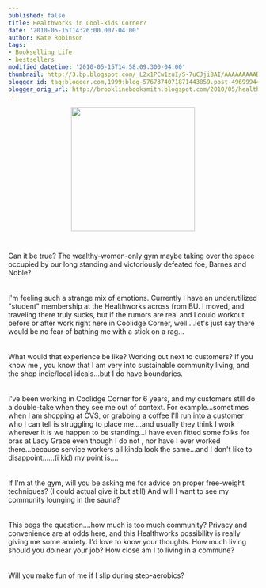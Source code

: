 ```yaml
---
published: false
title: Healthworks in Cool-kids Corner?
date: '2010-05-15T14:26:00.007-04:00'
author: Kate Robinson
tags:
- Bookselling Life
- bestsellers
modified_datetime: '2010-05-15T14:58:09.300-04:00'
thumbnail: http://3.bp.blogspot.com/_L2x1PCw1zuI/S-7uCJji8AI/AAAAAAAAAD4/Bkhtdct4Vyw/s72-c/3221820358_6bcd8f8224.jpg
blogger_id: tag:blogger.com,1999:blog-5767374071871443859.post-4969994487385671945
blogger_orig_url: http://brooklinebooksmith.blogspot.com/2010/05/healthworks-in-cool-kids-corner.html
---
```


<a href="http://3.bp.blogspot.com/_L2x1PCw1zuI/S-7uCJji8AI/AAAAAAAAAD4/Bkhtdct4Vyw/s1600/3221820358_6bcd8f8224.jpg"><img style="TEXT-ALIGN: center; MARGIN: 0px auto 10px; WIDTH: 250px; DISPLAY: block; HEIGHT: 251px; CURSOR: hand" id="BLOGGER_PHOTO_ID_5471572317993889794" border="0" alt="" src="http://3.bp.blogspot.com/_L2x1PCw1zuI/S-7uCJji8AI/AAAAAAAAAD4/Bkhtdct4Vyw/s320/3221820358_6bcd8f8224.jpg" /></a><br /><div>Can it be true? The wealthy-women-only gym maybe taking over the space occupied by our long standing and victoriously defeated foe, Barnes and Noble?</div><br /><div></div><br /><div>I'm feeling such a strange mix of emotions. Currently I have an underutilized "student" membership at the <span id="SPELLING_ERROR_0" class="blsp-spelling-error">Healthworks</span> across from BU. I moved, and traveling there truly sucks, but if the rumors are real and I could workout before or after work right here in Coolidge Corner, well....let's just say there would be no fear of bathing me with a stick on a rag...</div><br /><div></div><br /><div>What would that experience be like? Working out next to customers? If you know me , you know that I am very into sustainable community living, and the shop indie/local ideals...but I do have boundaries.</div><br /><div></div><br /><div>I've been working in Coolidge Corner for 6 years, and my customers still do a double-take when they see me out of context. For example...sometimes when I am shopping at <span id="SPELLING_ERROR_1" class="blsp-spelling-error">CVS</span>, or grabbing a coffee I'll run into a customer who I can tell is struggling to place me....and usually they think I work wherever it is we happen to be standing...I have even fitted some folks for bras at Lady Grace even though I do not , nor have I ever worked there...because service workers all kinda look the same...and I don't like to <span id="SPELLING_ERROR_2" class="blsp-spelling-corrected">disappoint</span>......(i kid) my point is....</div><br /><div></div><br /><div>If I'm at the gym, will you be asking me for advice on proper free-weight techniques? (I could actual give it but still) And will I want to see my community lounging in the sauna?</div><br /><div></div><br /><div>This begs the question....how much is too much community? Privacy and convenience are at odds here, and this <span id="SPELLING_ERROR_3" class="blsp-spelling-error">Healthworks</span> possibility is really giving me some anxiety. I'd love to know your thoughts. How much living should you do near your job? How close am I to living in a commune?</div><br /><div></div><br /><div>Will you make fun of me if I slip during step-aerobics?</div><br /><div></div><br /><div></div><br /><div></div><br /><div></div>